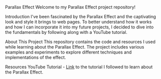 Parallax Effect
Welcome to my Parallax Effect project repository!

Introduction
I've been fascinated by the Parallax Effect and the captivating look and style it brings to web pages. To better understand how it works and how I can incorporate it into my future projects, I decided to dive into the fundamentals by following along with a YouTube tutorial.

About This Project
This repository contains the code and resources I used while learning about the Parallax Effect. The project includes various examples and experiments to explore different techniques and implementations of the effect.

Resources
YouTube Tutorial - [Link](https://www.youtube.com/watch?v=1wfeqDyMUx4&list=PLGN5UQfqdl6faXK1zJfLSlqEkahEcGZBj&index=2&t=56s) to the tutorial I followed to learn about the Parallax Effect.
